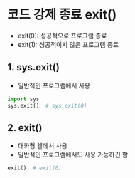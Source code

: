 # 코드 강제 종료 exit()

+ exit(0): 성공적으로 프로그램 종료
+ exit(1): 성공적이지 않은 프로그램 종료

## 1. sys.exit()

+ 일반적인 프로그램에서 사용

```python
import sys
sys.exit()  # sys.exit(0)
```

## 2. exit()

+ 대화형 쉘에서 사용
+ 일반적인 프로그램에서도 사용 가능하긴 함

```python
exit()  # exit(0)
```